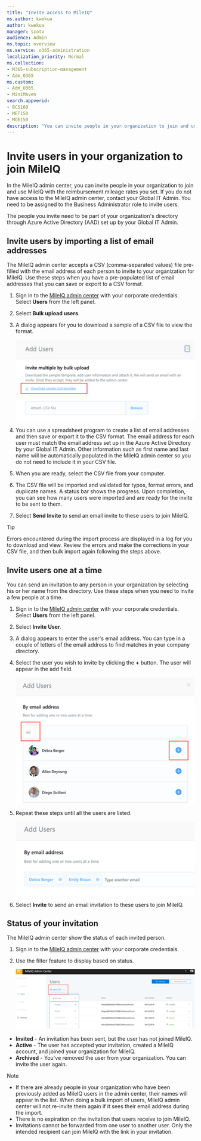 ```yaml
---
title: "Invite access to MileIQ"
ms.author: kwekua
author: kwekua
manager: scotv
audience: Admin
ms.topic: overview
ms.service: o365-administration
localization_priority: Normal
ms.collection: 
- M365-subscription-management 
- Adm_O365
ms.custom:
- Adm_O365
- MiniMaven
search.appverid:
- BCS160
- MET150
- MOE150
description: "You can invite people in your organization to join and use MileIQ."
---
```


# Invite users in your organization to join MileIQ

In the MileIQ admin center, you can invite people in your organization to join and use MileIQ with the reimbursement mileage rates you set. If you do not have access to the MileIQ admin center, contact your Global IT Admin. You need to be assigned to the Business Administrator role to invite users.

The people you invite need to be part of your organization's directory through Azure Active Directory (AAD) set up by your Global IT Admin.

## Invite users by importing a list of email addresses

The MileIQ admin center accepts a CSV (comma-separated values) file pre-filled with the email address of each person to invite to your organization for MileIQ. Use these steps when you have a pre-populated list of email addresses that you can save or export to a CSV format.

1. Sign in to the [MileIQ admin center](https://admin.mileiq.com/login) with your corporate credentials. Select **Users** from the left panel.
2. Select **Bulk upload users**. 
3. A dialog appears for you to download a sample of a CSV file to view the format.

    ![Bulk upload users](media/mileiq-bulk-upload-users.png)

4. You can use a spreadsheet program to create a list of email addresses and then save or export it to the CSV format. The email address for each user must match the email address set up in the Azure Active Directory by your Global IT Admin. Other information such as first name and last name will be automatically populated in the MileIQ admin center so you do not need to include it in your CSV file.
5. When you are ready, select the CSV file from your computer. 
6. The CSV file will be imported and validated for typos, format errors, and duplicate names. A status bar shows the progress. Upon completion, you can see how many users were imported and are ready for the invite to be sent to them.
7. Select **Send Invite** to send an email invite to these users to join MileIQ. 

> [!TIP]
> Errors encountered during the import process are displayed in a log for you to download and view. Review the errors and make the corrections in your CSV file, and then bulk import again following the steps above.

## Invite users one at a time

You can send an invitation to any person in your organization by selecting his or her name from the directory. Use these steps when you need to invite a few people at a time.

1. Sign in to the [MileIQ admin center](https://admin.mileiq.com/login) with your corporate credentials. Select **Users** from the left panel. 
2. Select **Invite User**. 
3. A dialog appears to enter the user's email address. You can type in a couple of letters of the email address to find matches in your company directory.
4. Select the user you wish to invite by clicking the **+** button. The user will appear in the add field.

    ![Add individual users](media/mileiq-add-users-by-email-address.png)

5. Repeat these steps until all the users are listed.

    ![Add more individual users](media/mileiq-add-users-by-email-address-2.png)

6. Select **Invite** to send an email invitation to these users to join MileIQ.

## Status of your invitation

The MileIQ admin center show the status of each invited person.

1. Sign in to the [MileIQ admin center](https://admin.mileiq.com/login) with your corporate credentials. 
2. Use the filter feature to display based on status.

    ![User invitation status](media/mileiq-user-invite-status.png)

  - **Invited** - An invitation has been sent, but the user has not joined MileIQ. 
  - **Active** - The user has accepted your invitation, created a MileIQ account, and joined your organization for MileIQ. 
  - **Archived** - You've removed the user from your organization. You can invite the user again.  

> [!NOTE]
> - If there are already people in your organization who have been previously added as MileIQ users in the admin center, their names will appear in the list. When doing a bulk import of users, MileIQ admin center will not re-invite them again if it sees their email address during the import.
> - There is no expiration on the invitation that users receive to join MileIQ. 
> - Invitations cannot be forwarded from one user to another user. Only the intended recipient can join MileIQ with the link in your invitation.
